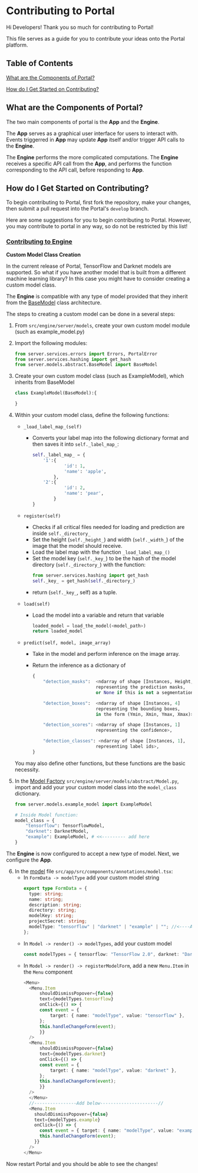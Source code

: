 # Contributing to Portal

Hi Developers! Thank you so much for contributing to Portal!

This file serves as a guide for you to contribute your ideas onto the Portal platform.

## Table of Contents

[What are the Components of Portal?](#components)

[How do I Get Started on Contributing?](#contributing)

## What are the Components of Portal? <a name="components"></a>

The two main components of portal is the **App** and the **Engine**.

The **App** serves as a graphical user interface for users to interact with.
Events triggerred in **App** may update **App** itself and/or trigger API calls to the **Engine**.

The **Engine** performs the more complicated computations. The **Engine** receives a specific API call from the **App**, and performs the function corresponding to the API call, before responding to **App**.

## How do I Get Started on Contributing? <a name="contributing"></a>

To begin contributing to Portal, first fork the repository, make your changes, then submit a pull request into the Portal's `develop` branch.

Here are some suggestions for you to begin contributing to Portal. However, you may contribute to portal in any way, so do not be restricted by this list!

### <ins>Contributing to Engine</ins>

**Custom Model Class Creation**

In the current release of Portal, TensorFlow and Darknet models are supported. So what if you have another model that is built from a different machine learning library? In this case you might have to consider creating a custom model class.

The **Engine** is compatible with any type of model provided that they inherit from the [BaseModel](../src/engine/server/models/abstract/BaseModel.py) class architecture.

The steps to creating a custom model can be done in a several steps:

1.  From `src/engine/server/models`, create your own custom model module (such as example_model.py)
2.  Import the following modules:
    ```python
    from server.services.errors import Errors, PortalError
    from server.services.hashing import get_hash
    from server.models.abstract.BaseModel import BaseModel
    ```
3.  Create your own custom model class (such as ExampleModel), which inherits from BaseModel

    ```python
    class ExampleModel(BaseModel):{

    }
    ```

4.  Within your custom model class, define the following functions:

    - `_load_label_map_(self)`
      - Converts your label map into the following dictionary format and then saves it into `self._label_map_`:
        ```python
        self._label_map_ = {
            '1':{
                    'id': 1,
                    'name': 'apple',
                },
            '2':{
                    'id': 2,
                    'name': 'pear',
                }
        }
        ```
    - `register(self)`
      - Checks if all critical files needed for loading and prediction are inside `self._directory_`
      - Set the height (`self._height_`) and width (`self._width_`) of the image that the model should receive.
      - Load the label map with the function `_load_label_map_()`
      - Set the model key (`self._key_`) to be the hash of the model directory (`self._directory_`) with the function:
        ```python
        from server.services.hashing import get_hash
        self._key_ = get_hash(self._directory_)
        ```
      - return (`self._key_`, self) as a tuple.
    - `load(self)`
      - Load the model into a variable and return that variable
        ```python
        loaded_model = load_the_model(<model_path>)
        return loaded_model
        ```
    - `predict(self, model, image_array)`

      - Take in the model and perform inference on the image array.
      - Return the inference as a dictionary of

        ```python
        {
            "detection_masks":  <ndarray of shape [Instances, Height, Width]
                                representing the prediction masks,
                                or None if this is not a segmentation model>,

            "detection_boxes":  <ndarray of shape [Instances, 4]
                                representing the bounding boxes,
                                in the form (Ymin, Xmin, Ymax, Xmax)>,

            "detection_scores": <ndarray of shape [Instances, 1]
                                representing the confidence>,

            "detection_classes": <ndarray of shape [Instances, 1],
                                representing label ids>,
        }
        ```

    You may also define other functions, but these functions are the basic necessity.

5.  In the [Model Factory](../src/engine/server/models/abstract/Model.py) `src/engine/server/models/abstract/Model.py`, import and add your your custom model class into the `model_class` dictionary.

    ```python
    from server.models.example_model import ExampleModel

    # Inside Model function:
    model_class = {
        "tensorflow": TensorflowModel,
        "darknet": DarknetModel,
        "example": ExampleModel, # <<--------- add here
    }
    ```

The **Engine** is now configured to accept a new type of model. Next, we configure the **App**.

6.  In the [model](../src/app/src/components/annotations/model.tsx) file `src/app/src/components/annotations/model.tsx`:
    - In `FormData -> modelType` add your custom model string
      ```ts
      export type FormData = {
        type: string;
        name: string;
        description: string;
        directory: string;
        modelKey: string;
        projectSecret: string;
        modelType: "tensorflow" | "darknet" | "example" | ""; //<----Add here
      };
      ```
    * In `Model -> render() -> modelTypes`, add your custom model
      ```ts
      const modelTypes = { tensorflow: "TensorFlow 2.0", darknet: "DarkNet (YOLO v3, YOLO v4)", example: "Example Model", //<-------------Add here };
      ```
    * In `Model -> render() -> registerModelForm`, add a new `Menu.Item` in the `Menu` component
      ```typescript
      <Menu>
        <Menu.Item
            shouldDismissPopover={false}
            text={modelTypes.tensorflow}
            onClick={() => {
            const event = {
                target: { name: "modelType", value: "tensorflow" },
            };
            this.handleChangeForm(event);
            }}
        />
        <Menu.Item
            shouldDismissPopover={false}
            text={modelTypes.darknet}
            onClick={() => {
            const event = {
                target: { name: "modelType", value: "darknet" },
            };
            this.handleChangeForm(event);
            }}
        />
        </Menu>
        //----------------Add below----------------------//
        <Menu.Item
          shouldDismissPopover={false}
          text={modelTypes.example}
          onClick={() => {
            const event = { target: { name: "modelType", value: "example" } };
            this.handleChangeForm(event);
          }}
        />
      </Menu>
      ```

Now restart Portal and you should be able to see the changes!
